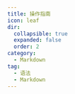 ```yaml
---
title: 操作指南
icon: leaf
dir:
  collapsible: true
  expanded: false
  order: 2
category:
  - Markdown
tag:
  - 语法
  - Markdown
---
```


